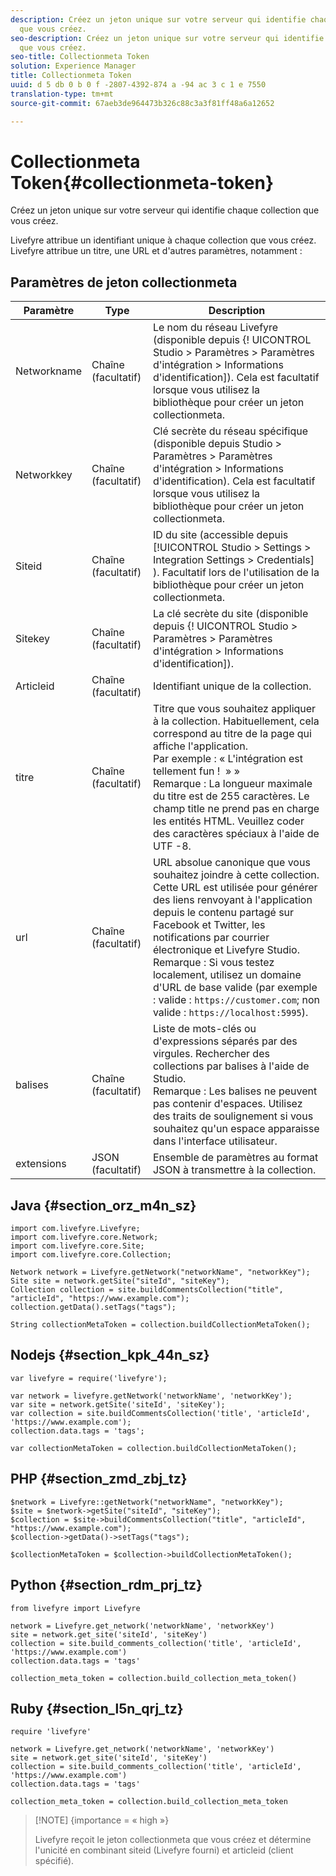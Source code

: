 ```yaml
---
description: Créez un jeton unique sur votre serveur qui identifie chaque collection
  que vous créez.
seo-description: Créez un jeton unique sur votre serveur qui identifie chaque collection
  que vous créez.
seo-title: Collectionmeta Token
solution: Experience Manager
title: Collectionmeta Token
uuid: d 5 db 0 b 0 f -2807-4392-874 a -94 ac 3 c 1 e 7550
translation-type: tm+mt
source-git-commit: 67aeb3de964473b326c88c3a3f81ff48a6a12652

---
```



# Collectionmeta Token{#collectionmeta-token}

Créez un jeton unique sur votre serveur qui identifie chaque collection que vous créez.

Livefyre attribue un identifiant unique à chaque collection que vous créez. Livefyre attribue un titre, une URL et d'autres paramètres, notamment :

## Paramètres de jeton collectionmeta

| Paramètre | Type | Description |
|--- |--- |--- |
| Networkname | Chaîne (facultatif) | Le nom du réseau Livefyre (disponible depuis {! UICONTROL Studio > Paramètres > Paramètres d'intégration > Informations d'identification]). Cela est facultatif lorsque vous utilisez la bibliothèque pour créer un jeton collectionmeta. |
| Networkkey | Chaîne (facultatif) | Clé secrète du réseau spécifique (disponible depuis Studio > Paramètres > Paramètres d'intégration > Informations d'identification). Cela est facultatif lorsque vous utilisez la bibliothèque pour créer un jeton collectionmeta. |
| Siteid | Chaîne (facultatif) | ID du site (accessible depuis [!UICONTROL Studio > Settings > Integration Settings > Credentials] ). Facultatif lors de l'utilisation de la bibliothèque pour créer un jeton collectionmeta. |
| Sitekey | Chaîne (facultatif) | La clé secrète du site (disponible depuis {! UICONTROL Studio > Paramètres > Paramètres d'intégration > Informations d'identification]). |
| Articleid | Chaîne (facultatif) | Identifiant unique de la collection. |
| titre | Chaîne (facultatif) | Titre que vous souhaitez appliquer à la collection. Habituellement, cela correspond au titre de la page qui affiche l'application. <br>Par exemple : « L'intégration est tellement fun !  » » <br>Remarque : La longueur maximale du titre est de 255 caractères. Le champ title ne prend pas en charge les entités HTML. Veuillez coder des caractères spéciaux à l'aide de UTF -8. |
| url | Chaîne (facultatif) | URL absolue canonique que vous souhaitez joindre à cette collection. Cette URL est utilisée pour générer des liens renvoyant à l'application depuis le contenu partagé sur Facebook et Twitter, les notifications par courrier électronique et Livefyre Studio. <br>Remarque : Si vous testez localement, utilisez un domaine d'URL de base valide (par exemple : valide : `https://customer.com`; non valide : `https://localhost:5995`). |
| balises | Chaîne (facultatif) | Liste de mots-clés ou d'expressions séparés par des virgules. Rechercher des collections par balises à l'aide de Studio. </br>Remarque : Les balises ne peuvent pas contenir d'espaces. Utilisez des traits de soulignement si vous souhaitez qu'un espace apparaisse dans l'interface utilisateur. |
| extensions | JSON (facultatif) | Ensemble de paramètres au format JSON à transmettre à la collection. |

## Java {#section_orz_m4n_sz}

```
import com.livefyre.Livefyre; 
import com.livefyre.core.Network; 
import com.livefyre.core.Site; 
import com.livefyre.core.Collection; 
  
Network network = Livefyre.getNetwork("networkName", "networkKey"); 
Site site = network.getSite("siteId", "siteKey"); 
Collection collection = site.buildCommentsCollection("title", "articleId", "https://www.example.com"); 
collection.getData().setTags("tags"); 
  
String collectionMetaToken = collection.buildCollectionMetaToken();
```

## Nodejs {#section_kpk_44n_sz}

```
var livefyre = require('livefyre'); 
  
var network = livefyre.getNetwork('networkName', 'networkKey'); 
var site = network.getSite('siteId', 'siteKey'); 
var collection = site.buildCommentsCollection('title', 'articleId', 'https://www.example.com'); 
collection.data.tags = 'tags'; 
  
var collectionMetaToken = collection.buildCollectionMetaToken(); 
```

## PHP {#section_zmd_zbj_tz}

```
$network = Livefyre::getNetwork("networkName", "networkKey"); 
$site = $network->getSite("siteId", "siteKey"); 
$collection = $site->buildCommentsCollection("title", "articleId", "https://www.example.com"); 
$collection->getData()->setTags("tags"); 
  
$collectionMetaToken = $collection->buildCollectionMetaToken();
```

## Python {#section_rdm_prj_tz}

```
from livefyre import Livefyre 
  
network = Livefyre.get_network('networkName', 'networkKey') 
site = network.get_site('siteId', 'siteKey') 
collection = site.build_comments_collection('title', 'articleId', 'https://www.example.com') 
collection.data.tags = 'tags' 
  
collection_meta_token = collection.build_collection_meta_token()
```

## Ruby {#section_l5n_qrj_tz}

```
require 'livefyre' 
  
network = Livefyre.get_network('networkName', 'networkKey') 
site = network.get_site('siteId', 'siteKey') 
collection = site.build_comments_collection('title', 'articleId', 'https://www.example.com') 
collection.data.tags = 'tags' 
  
collection_meta_token = collection.build_collection_meta_token 
```

>[!NOTE] {importance = « high »}
>
>Livefyre reçoit le jeton collectionmeta que vous créez et détermine l'unicité en combinant siteid (Livefyre fourni) et articleid (client spécifié).

